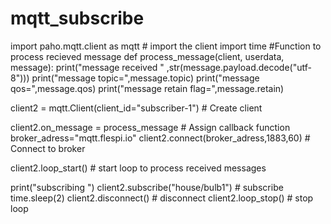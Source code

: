 # mqtt_subscribe
import paho.mqtt.client as mqtt  # import the client
import time 
#Function to process recieved message
def process_message(client, userdata, message):
    print("message received " ,str(message.payload.decode("utf-8")))
    print("message topic=",message.topic)
    print("message qos=",message.qos)
    print("message retain flag=",message.retain)



client2 = mqtt.Client(client_id="subscriber-1") # Create client

client2.on_message = process_message # Assign callback function
broker_adress="mqtt.flespi.io"
client2.connect(broker_adress,1883,60) # Connect to broker

client2.loop_start()  # start loop to process received messages

print("subscribing ")
client2.subscribe("house/bulb1")  # subscribe
time.sleep(2)
client2.disconnect()  # disconnect
client2.loop_stop()  # stop loop
